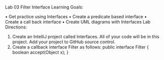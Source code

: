 Lab 03 Filter Interface
Learning Goals:


•	Get practice using Interfaces
•	Create a predicate based interface
•	Create a call back interface
•	Create UML diagrams with Interfaces
Lab Directions: 

1.	Create an IntelliJ project called Interfaces. All of your code will be in this project.
Add your project to GitHub source control.
2.	Create a callback interface Filter as follows:
public interface Filter
{
   boolean accept(Object x);
}
